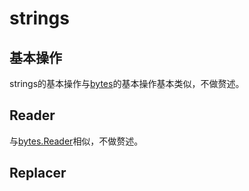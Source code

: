 # strings

## 基本操作

strings的基本操作与[bytes](../bytes/bytes.md)的基本操作基本类似，不做赘述。

## Reader

与[bytes.Reader](../bytes/bytes.md#reader)相似，不做赘述。

## Replacer
